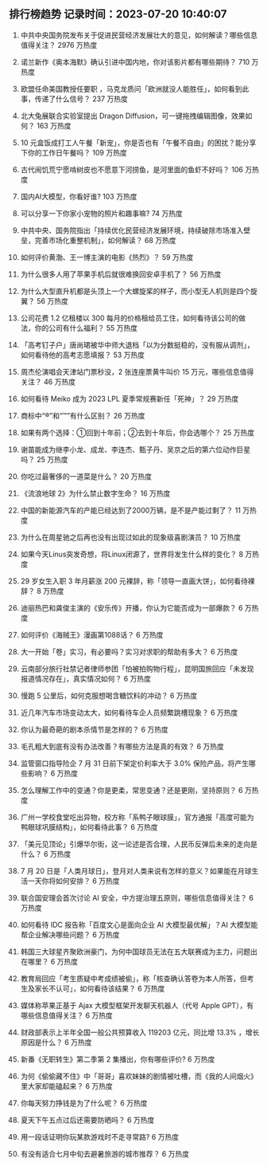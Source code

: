 
## 排行榜趋势 记录时间：2023-07-20 10:40:07
  
  1. 中共中央国务院发布关于促进民营经济发展壮大的意见，如何解读？哪些信息值得关注？ 2976 万热度
    
  2. 诺兰新作《奥本海默》确认引进中国内地，你对该影片都有哪些期待？ 710 万热度
    
  3. 欧盟任命美国教授任要职 ，马克龙质问「欧洲就没人能胜任」，如何看到此事，传递了什么信号？ 237 万热度
    
  4. 北大兔展联合实验室提出 Dragon Diffusion，可一键拖拽编辑图像，效果如何？ 163 万热度
    
  5. 10 元盒饭成打工人午餐「新宠」，你是否也有「午餐不自由」的困扰？能分享下你的工作日午餐吗？ 109 万热度
    
  6. 古代闹饥荒宁愿啃树皮也不愿意下河捞鱼，是河里面的鱼虾不好吗？ 106 万热度
    
  7. 国内AI大模型，你看好谁? 103 万热度
    
  8. 可以分享一下你家小宠物的照片和趣事嘛? 74 万热度
    
  9. 中共中央、国务院指出「持续优化民营经济发展环境，持续破除市场准入壁垒，完善市场化重整机制」，如何解读？ 68 万热度
    
  10. 如何评价黄渤、王一博主演的电影《热烈》？ 59 万热度
    
  11. 为什么很多人用了苹果手机后就很难换回安卓手机了？ 56 万热度
    
  12. 为什么大型直升机都是头顶上一个大螺旋桨的样子，而小型无人机则是四个旋翼？ 56 万热度
    
  13. 公司花费 1.2 亿租楼以 300 每月的价格租给员工住，如何看待该公司的做法，你的公司有什么福利？ 55 万热度
    
  14. 「高考钉子户」唐尚珺被华中师大退档「以为分数挺稳的，没有服从调剂」，如何看待他的高考志愿填报？ 53 万热度
    
  15. 周杰伦演唱会天津站门票秒没，2 张连座票黄牛叫价 15 万元，哪些信息值得关注？ 46 万热度
    
  16. 如何看待 Meiko 成为 2023 LPL 夏季常规赛新任「死神」？ 29 万热度
    
  17. 商标中“®”和“™”有什么区别？ 26 万热度
    
  18. 如果有两个选择：①回到十年前；②去到十年后，你会选哪个？ 25 万热度
    
  19. 谢苗能成为继李小龙、成龙、李连杰、甄子丹、吴京之后的第六位动作巨星吗？ 25 万热度
    
  20. 你吃过最奢侈的一道菜是什么？ 20 万热度
    
  21. 《流浪地球 2》为什么禁止数字生命？ 16 万热度
    
  22. 中国的新能源汽车的产能已经达到了2000万辆，是不是产能过剩了？ 11 万热度
    
  23. 为什么在周星驰之后再也没有出现过如此的现象级喜剧演员？ 10 万热度
    
  24. 如果今天Linus突发奇想，将Linux闭源了，世界将发生什么样的变化？ 8 万热度
    
  25. 29 岁女生入职 3 年月薪涨 200 元裸辞，称「领导一直画大饼」，如何看待裸辞？ 8 万热度
    
  26. 迪丽热巴和龚俊主演的《安乐传》开播，你认为它能否成为一部爆款？ 6 万热度
    
  27. 如何评价《海贼王》漫画第1088话？ 6 万热度
    
  28. 大一开始「卷」实习，有必要吗？实习对求职的帮助有多大？ 6 万热度
    
  29. 云南部分旅行社禁记者律师参团「怕被拍购物行程」，昆明国旅回应「未发现报道情况存在」，真实情况如何？ 6 万热度
    
  30. 慢跑 5 公里后，如何克服想喝含糖饮料的冲动？ 6 万热度
    
  31. 近几年汽车市场变动太大，如何看待车企人员频繁跳槽现象？ 6 万热度
    
  32. 你认为最奇葩的剧本杀情节是怎样的？ 6 万热度
    
  33. 毛孔粗大到底有没有办法改善？有哪些方法是真的有效？ 6 万热度
    
  34. 监管窗口指导险企 7 月 31 日前下架定价利率大于 3.0% 保险产品，将产生哪些影响？ 6 万热度
    
  35. 怎么理解工作中的变通？你是更柔，常思变通？还是更刚，坚持原则？ 6 万热度
    
  36. 广州一学校食堂吃出异物，校方称「系鸭子眼球膜」，官方通报「高度可能为鸭眼球巩膜结构」，如何看待此事？ 6 万热度
    
  37. 「美元见顶论」引爆华尔街，这一论述是否合理，人民币反弹后未来的走向是什么？ 6 万热度
    
  38. 7 月 20 日是「人类月球日」，登月对人类来说有怎样的意义？如果能在月球生活一天你将如何安排？ 6 万热度
    
  39. 联合国安理会首次讨论 AI 安全，中方提治理五原则，哪些信息值得关注？ 6 万热度
    
  40. 如何看待 IDC 报告称「百度文心是面向企业 AI 大模型最优解」？AI 大模型能帮企业解决哪些问题？ 6 万热度
    
  41. 韩国三大球星齐聚欧洲豪门，为何中国球员无法在五大联赛成为主力，问题出在哪里？ 6 万热度
    
  42. 教育局回应「考生质疑中考成绩被偷」，称「核查确认答卷为本人所答，但考生及家长不认可」，如何看待该结果？ 6 万热度
    
  43. 媒体称苹果正基于 Ajax 大模型框架开发聊天机器人（代号 Apple GPT），有哪些信息值得关注？ 6 万热度
    
  44. 财政部表示上半年全国一般公共预算收入 119203 亿元，同比增 13.3% ，增长原因是什么？ 6 万热度
    
  45. 新番《无职转生》第二季第 2 集播出，你有哪些评价? 6 万热度
    
  46. 为何《偷偷藏不住》中「哥哥」喜欢妹妹的剧情被吐槽，而《我的人间烟火》里大家却能磕起来？ 6 万热度
    
  47. 你每天努力挣钱是为了什么呢？ 6 万热度
    
  48. 夏天下午五点过后还需要防晒吗？ 6 万热度
    
  49. 用一段话证明你玩某款游戏时不走寻常路? 6 万热度
    
  50. 有没有适合七月中旬去避暑旅游的城市推荐？ 6 万热度
    
